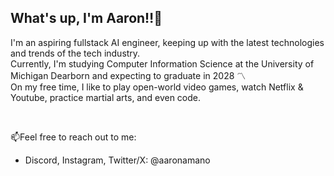 ## What's up, I'm Aaron‼️👋
I'm an aspiring fullstack AI engineer, keeping up with the latest technologies and trends of the tech industry. <br>
Currently, I'm studying Computer Information Science at the University of Michigan Dearborn and expecting to graduate in 2028 〽️ <br>
On my free time, I like to play open-world video games, watch Netflix & Youtube, practice martial arts, and even code.

<br>

📫Feel free to reach out to me: <br>
<ul>
<li>Discord, Instagram, Twitter/X: @aaronamano</li>
</ul>

<!--
**aaronamano/aaronamano** is a ✨ _special_ ✨ repository because its `README.md` (this file) appears on your GitHub profile.

Here are some ideas to get you started:

🔭 I’m currently working on ...
- 🌱 I’m currently learning ...
- 👯 I’m looking to collaborate on ...
- 🤔 I’m looking for help with ...
- 💬 Ask me about ...
- 📫 How to reach me: ...
- 😄 Pronouns: ...
- ⚡ Fun fact: ...
-->
